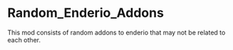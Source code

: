 # Random_Enderio_Addons
This mod consists of random addons to enderio that may not be related to each other.

